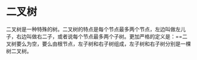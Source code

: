 # 二叉树

二叉树是一种特殊的树。二叉树的特点是每个节点最多两个节点，左边叫做左儿子，右边叫做右二子，或者说每个节点最多两个子树。更加严格的定义是：==二叉树要么为空，要么由根节点，左子树和右子树组成，左子树和右子树分别是一棵树二叉树。